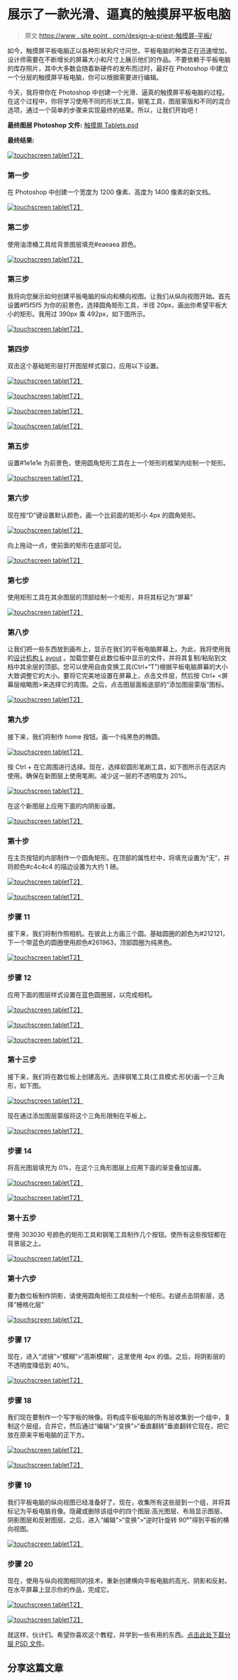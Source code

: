 # 展示了一款光滑、逼真的触摸屏平板电脑

> 原文:[https://www . site point . com/design-a-priest-触摸屏-平板/](https://www.sitepoint.com/design-a-pristine-touchscreen-tablet/)

如今，触摸屏平板电脑正以各种形状和尺寸问世。平板电脑的种类正在迅速增加，设计师需要在不断增长的屏幕大小和尺寸上展示他们的作品。不要依赖于平板电脑的库存照片，其中大多数会随着新硬件的发布而过时，最好在 Photoshop 中建立一个分层的触摸屏平板电脑，你可以根据需要进行编辑。

今天，我将带你在 Photoshop 中创建一个光滑、逼真的触摸屏平板电脑的过程。在这个过程中，你将学习使用不同的形状工具，钢笔工具，图层蒙版和不同的混合选项，通过一个简单的步骤来实现最终的结果。所以，让我们开始吧！

**最终图层 Photoshop 文件:** [触摸屏 Tablets.psd](https://www.sitepoint.com/wp-content/uploads/2012/11/Touchscreen-Tablets.psd_.zip)

**最终结果:**

[![touchscreen tablet ](../Images/2ad386c2d188b2854d2b51a49cc51bad.png)T2】](https://www.sitepoint.com/wp-content/uploads/2012/10/Final-result7.jpg)

### 第一步

在 Photoshop 中创建一个宽度为 1200 像素、高度为 1400 像素的新文档。

[![touchscreen tablet ](../Images/1740d6cc12c42c1664b9b7cc0fcd0a82.png)T2】](https://www.sitepoint.com/wp-content/uploads/2012/10/116.jpg)

### 第二步

使用油漆桶工具给背景图层填充#eaeaea 颜色。

[![touchscreen tablet ](../Images/7291257891a073c6cd07ca2b0c1ef929.png)T2】](https://www.sitepoint.com/wp-content/uploads/2012/10/27.jpg)

### 第三步

我将向您展示如何创建平板电脑的纵向和横向视图。让我们从纵向视图开始。首先设置#f5f5f5 为你的前景色，选择圆角矩形工具，半径 20px，画出你希望平板大小的矩形。我用过 390px 乘 492px，如下图所示。

[![touchscreen tablet ](../Images/5870938c9435883b1b2ea2945d3440e9.png)T2】](https://www.sitepoint.com/wp-content/uploads/2012/10/35.jpg)

### 第四步

双击这个基础矩形层打开图层样式窗口，应用以下设置。

[![touchscreen tablet ](../Images/9a3042b55671f390ff3e72fd62bd7ed3.png)T2】](https://www.sitepoint.com/wp-content/uploads/2012/10/44.jpg)

[![touchscreen tablet ](../Images/a967e85619615f605bf5ab7e6b07ab3e.png)T2】](https://www.sitepoint.com/wp-content/uploads/2012/10/4b3.jpg)

[![touchscreen tablet ](../Images/3e53de9844bbecdddf8143b742664642.png)T2】](https://www.sitepoint.com/wp-content/uploads/2012/10/4c3.jpg)

[![touchscreen tablet ](../Images/9e2f16eba7d5366101c7cddc6e1db276.png)T2】](https://www.sitepoint.com/wp-content/uploads/2012/10/4d1.jpg)

### 第五步

设置#1e1e1e 为前景色，使用圆角矩形工具在上一个矩形的框架内绘制一个矩形。

[![touchscreen tablet ](../Images/434e903e69379a5f6ea772226e86a7fd.png)T2】](https://www.sitepoint.com/wp-content/uploads/2012/10/54.jpg)

### 第六步

现在按“D”键设置默认颜色，画一个比前面的矩形小 4px 的圆角矩形。

[![touchscreen tablet ](../Images/9d5d9748f0a699a51136f371084a7b2b.png)T2】](https://www.sitepoint.com/wp-content/uploads/2012/10/64.jpg)

向上拖动一点，使前面的矩形在底部可见。

[![touchscreen tablet ](../Images/70104cf777f4891a8b057836e0eed456.png)T2】](https://www.sitepoint.com/wp-content/uploads/2012/10/6b1.jpg)

### 第七步

使用矩形工具在其余图层的顶部绘制一个矩形，并将其标记为“屏幕”

[![touchscreen tablet ](../Images/8795a5de26dfb17159875b69d410886b.png)T2】](https://www.sitepoint.com/wp-content/uploads/2012/10/74.jpg)

### 第八步

让我们把一些东西放到画布上，显示在我们的平板电脑屏幕上。为此，我将使用我的[设计机构 L](https://www.sitepoint.com/build-a-professional-design-agency-layout-in-photoshop/ "Professional Design Agency Layout") [ayout](https://www.sitepoint.com/build-a-professional-design-agency-layout-in-photoshop/ "Professional Design Agency Layout") 。加载您要在此数位板中显示的文件，并将其复制/粘贴到文档中其余层的顶部。您可以使用自由变换工具(Ctrl+“T”)根据平板电脑屏幕的大小大致调整它的大小。要将它完美地设置在屏幕上，点击文件层，然后按 Ctrl+ <屏幕层缩略图>来选择它的周围。之后，点击图层面板底部的“添加图层蒙版”图标。

[![touchscreen tablet ](../Images/7274c25bae0d63bc4fa74d897da0598d.png)T2】](https://www.sitepoint.com/wp-content/uploads/2012/10/84.jpg)

### 第九步

接下来，我们将制作 home 按钮。画一个纯黑色的椭圆。

[![touchscreen tablet ](../Images/c763ac92335d2773fa8e35616732a0e3.png)T2】](https://www.sitepoint.com/wp-content/uploads/2012/10/95.jpg)

按 Ctrl + <click on="" the="" ellipse="" layer="">在它周围进行选择。现在，选择软圆形笔刷工具，如下图所示在选区内使用。确保在新图层上使用笔刷。减少这一层的不透明度为 20%。</click>

[![touchscreen tablet ](../Images/98632ba840a30baa510477bcc347bdbe.png)T2】](https://www.sitepoint.com/wp-content/uploads/2012/10/9b1.jpg)

在这个新图层上应用下面的内阴影设置。

[![touchscreen tablet ](../Images/a3839b54436c3ba74221f6f1a8b23759.png)T2】](https://www.sitepoint.com/wp-content/uploads/2012/10/9c1.jpg)

### 第十步

在主页按钮的内部制作一个圆角矩形。在顶部的属性栏中，将填充设置为“无”，并将颜色#c4c4c4 的描边设置为大约 1 磅。

[![touchscreen tablet ](../Images/3fc4c0aeb14f446b673a12a4c3a5910d.png)T2】](https://www.sitepoint.com/wp-content/uploads/2012/10/104.jpg)

[![touchscreen tablet ](../Images/00ebd48a3e8dbc222fe968d1d8d970aa.png)T2】](https://www.sitepoint.com/wp-content/uploads/2012/10/10b2.jpg)

### 步骤 11

接下来，我们将制作照相机。在彼此上方画三个圆。基础圆圈的颜色为#212121，下一个带蓝色的圆圈使用颜色#261963，顶部圆圈为纯黑色。

[![touchscreen tablet ](../Images/1140400c851e7a3e2e0df9370e30caa4.png)T2】](https://www.sitepoint.com/wp-content/uploads/2012/10/117.jpg)

### 步骤 12

应用下面的图层样式设置在蓝色圆圈层，以完成相机。

[![touchscreen tablet ](../Images/ac6000c9356eb1c7027e8abc19ce602e.png)T2】](https://www.sitepoint.com/wp-content/uploads/2012/10/124.jpg)

[![touchscreen tablet ](../Images/a98f8e19458c93446a9c6f10bb56a00e.png)T2】](https://www.sitepoint.com/wp-content/uploads/2012/10/12b.jpg)

[![touchscreen tablet ](../Images/3694b5393ed9f994666af4500caa5f5d.png)T2】](https://www.sitepoint.com/wp-content/uploads/2012/10/12c.jpg)

### 第十三步

接下来，我们将在数位板上创建高光。选择钢笔工具(工具模式:形状)画一个三角形，如下图。

[![touchscreen tablet ](../Images/02b1f97119c8e9f2c54649f1cd7fa845.png)T2】](https://www.sitepoint.com/wp-content/uploads/2012/10/135.jpg)

现在通过添加图层蒙版将这个三角形限制在平板上。

[![touchscreen tablet ](../Images/2746f0bf516e8818cbb724fd8d37c2de.png)T2】](https://www.sitepoint.com/wp-content/uploads/2012/10/13b3.jpg)

### 步骤 14

将高光图层填充为 0%，在这个三角形图层上应用下面的渐变叠加设置。

[![touchscreen tablet ](../Images/1a9695f7be2e55100364388dccbe1ed0.png)T2】](https://www.sitepoint.com/wp-content/uploads/2012/10/144.jpg)

[![touchscreen tablet ](../Images/8706a6b78e896c13dafda3047b67a25b.png)T2】](https://www.sitepoint.com/wp-content/uploads/2012/10/14b2.jpg)

### 第十五步

使用 303030 号颜色的矩形工具和钢笔工具制作几个按钮。使所有这些按钮都在背景层之上。

[![touchscreen tablet ](../Images/f63fd0bcc1fc4c4d55fd2fa1ec12f966.png)T2】](https://www.sitepoint.com/wp-content/uploads/2012/10/154.jpg)

### 第十六步

要为数位板制作阴影，请使用圆角矩形工具绘制一个矩形。右键点击阴影层，选择“栅格化层”

[![touchscreen tablet ](../Images/2d4ff8f7d7f6aa20f1a1adf35bd15186.png)T2】](https://www.sitepoint.com/wp-content/uploads/2012/10/164.jpg)

### 步骤 17

现在，进入“滤镜”>“模糊”>“高斯模糊”，这里使用 4px 的值。之后，将阴影层的不透明度降低到 40%。

[![touchscreen tablet ](../Images/3efdd1b7bcd8056520afd2d820779f7a.png)T2】](https://www.sitepoint.com/wp-content/uploads/2012/10/174.jpg)

### 步骤 18

我们现在要制作一个写字板的映像。将构成平板电脑的所有层收集到一个组中，复制这个层组，合并它，然后通过“编辑”>“变换”>“垂直翻转”垂直翻转它现在，把它放在原来平板电脑的正下方。

[![touchscreen tablet ](../Images/9219b8150ebfebdbdeb4eed3961faec2.png)T2】](https://www.sitepoint.com/wp-content/uploads/2012/10/184.jpg)

[![touchscreen tablet ](../Images/ac4a5e260d9a8131954ad20fdff98322.png)T2】](https://www.sitepoint.com/wp-content/uploads/2012/10/18b.jpg)

### 步骤 19

我们平板电脑的纵向视图已经准备好了。现在，收集所有这些层到一个组，并将其标记为平板电脑肖像。隐藏或删除该组中的四个图层:高光图层、布局显示图层、阴影图层和反射图层。之后，进入“编辑”>“变换”>“逆时针旋转 90⁰”得到平板的横向视图。

[![touchscreen tablet ](../Images/8af228cb15cc86903f8a57df8a4e1768.png)T2】](https://www.sitepoint.com/wp-content/uploads/2012/10/194.jpg)

### 步骤 20

现在，使用与纵向视图相同的技术，重新创建横向平板电脑的高光、阴影和反射。在水平屏幕上显示你的作品，完成它。

[![touchscreen tablet ](../Images/bb0eaada09a4f55fe52e6360da624298.png)T2】](https://www.sitepoint.com/wp-content/uploads/2012/10/204.jpg)

[![touchscreen tablet ](../Images/5806024e8fff536c4cb604d56cffdf7f.png)T2】](https://www.sitepoint.com/wp-content/uploads/2012/10/20b1.jpg)

就这样，伙计们。希望你喜欢这个教程，并学到一些有用的东西。[点击此处下载分层 PSD 文件](https://www.sitepoint.com/wp-content/uploads/2012/11/Touchscreen-Tablets.psd_.zip)。

## 分享这篇文章